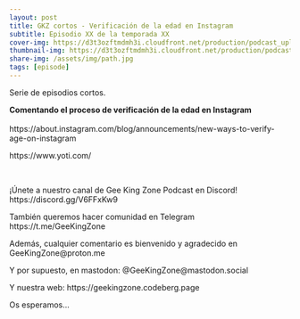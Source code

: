 ```yaml
---
layout: post
title: GKZ cortos - Verificación de la edad en Instagram
subtitle: Episodio XX de la temporada XX
cover-img: https://d3t3ozftmdmh3i.cloudfront.net/production/podcast_uploaded_nologo/14743809/14743809-1619370377976-ce118b9b0f9a8.jpg
thumbnail-img: https://d3t3ozftmdmh3i.cloudfront.net/production/podcast_uploaded_nologo/14743809/14743809-1619370377976-ce118b9b0f9a8.jpg
share-img: /assets/img/path.jpg
tags: [episode]
---
```


<p>Serie de episodios cortos.</p>
<p><strong>Comentando el proceso de verificación de la edad en Instagram</strong><br />
<br />
https://about.instagram.com/blog/announcements/new-ways-to-verify-age-on-instagram</p>
<p>https://www.yoti.com/</p>
<p><br /></p>
<p>¡Únete a nuestro canal de Gee King Zone Podcast en Discord! https://discord.gg/V6FFxKw9</p>
<p>También queremos hacer comunidad en Telegram https://t.me/GeeKingZone</p>
<p>Además, cualquier comentario es bienvenido y agradecido en GeeKingZone@proton.me</p>
<p>Y por supuesto, en mastodon: @GeeKingZone@mastodon.social</p>
<p>Y nuestra web: https://geekingzone.codeberg.page</p>
<p>Os esperamos...</p>
